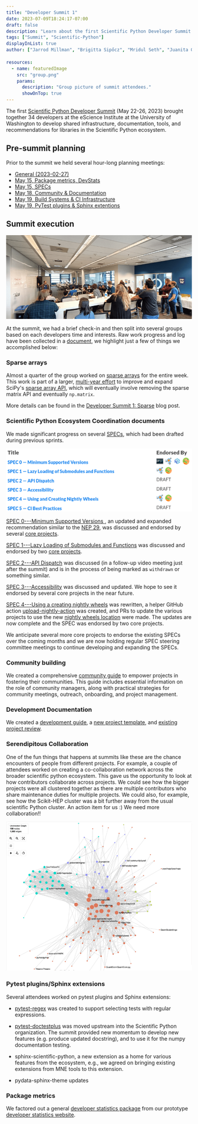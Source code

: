 ```yaml
---
title: "Developer Summit 1"
date: 2023-07-09T18:24:17-07:00
draft: false
description: "Learn about the first Scientific Python Developer Summit."
tags: ["Summit", "Scientific-Python"]
displayInList: true
author: ["Jarrod Millman", "Brigitta Sipőcz", "Mridul Seth", "Juanita Gómez"]

resources:
  - name: featuredImage
    src: "group.png"
    params:
      description: "Group picture of summit attendees."
      showOnTop: true
---
```


The first [Scientific Python Developer Summit](https://scientific-python.org/summits/developer/2023/) (May 22-26, 2023) brought together 34 developers at the eScience Institute at the University of Washington to develop shared infrastructure, documentation, tools, and recommendations for libraries in the Scientific Python ecosystem.

## Pre-summit planning

Prior to the summit we held several hour-long planning meetings:

- [General (2023-02-27)](https://scientific-python.org/summits/developer/2023/general-planning/)
- [May 15, Package metrics, DevStats](https://hackmd.io/UNwG2BjJSxOUJ0M1iWI-nQ)
- [May 15, SPECs](https://hackmd.io/MmbP4VTATyG129_U56xdJQ)
- [May 18, Community & Documentation](https://hackmd.io/YL5DNtsaSsS-1ZU3Pxkrxg)
- [May 19, Build Systems & CI Infrastructure](https://hackmd.io/0M1Yh7KwTnaXSsU14BiyQw)
- [May 19, PyTest plugins & Sphinx extentions](https://hackmd.io/JL5slkxORA-q7VRN79v1sA)

## Summit execution

![Morning group check-in](checkin.png)

At the summit, we had a brief check-in and then split into several groups based on each developers time and interests. Raw work progress and log have been collected in a [document](https://hackmd.io/iEtdfbxfSbGwOAJTXmqyIQ?both), we highlight just a few of things we accomplished below:

### Sparse arrays

Almost a quarter of the group worked on [sparse arrays](https://scientific-python.org/summits/sparse/) for the entire week.
This work is part of a larger, [multi-year effort](https://scientific-python.org/grants/sparse_arrays/) to improve and expand SciPy's
[sparse array API](https://github.com/scipy/scipy/pull/14822), which will eventually
involve removing the sparse matrix API and eventually `np.matrix`.

More details can be found in the [Developer Summit 1: Sparse](https://blog.scientific-python.org/scientific-python/dev-summit-1-sparse/) blog post.

### Scientific Python Ecosystem Coordination documents

We made significant progress on several [SPECs](https://scientific-python.org/specs/), which had been drafted during previous sprints.

![Snapshot of the current SPECs and their endorsements](specs.png)

[SPEC 0---Minimum Supported Versions ](https://scientific-python.org/specs/spec-0000), an updated and expanded recommendation similar to
the [NEP 29](https://numpy.org/neps/nep-0029-deprecation_policy.html), was discussed and endorsed by several
[core projects](https://scientific-python.org/specs/core-projects/).

[SPEC 1---Lazy Loading of Submodules and Functions](https://scientific-python.org/specs/spec-0001/) was discussed and endorsed by
two [core projects](https://scientific-python.org/specs/core-projects/).

[SPEC 2---API Dispatch](https://scientific-python.org/specs/spec-0002/) was discussed (in a follow-up video meeting just after the summit)
and is in the process of being marked as `withdrawn` or something similar.

[SPEC 3---Accessibility](https://scientific-python.org/specs/spec-0003/) was discussed and updated. We hope to see it endorsed by
several core projects in the near future.

[SPEC 4---Using a creating nightly wheels](https://scientific-python.org/specs/spec-0004/) was rewritten, a helper GitHub action
[upload-nightly-action](https://github.com/scientific-python/upload-nightly-action) was created, and PRs to update the various
projects to use the new [nightly wheels location](https://anaconda.org/scientific-python-nightly-wheels/) were made. The updates
are now complete and the SPEC was endorsed by two core projects.

We anticipate several more core projects to endorse the existing SPECs over the coming months and we are now holding regular
SPEC steering committee meetings to continue developing and expanding the SPECs.

### Community building

We created a comprehensive [community guide](https://learn.scientific-python.org/community/) to empower projects in fostering their communities. This guide includes essential information on the role of community managers, along with practical strategies for community meetings, outreach, onboarding, and project management.

### Development Documentation

We created a [development guide](https://learn.scientific-python.org/development/),
a [new project template](https://github.com/scientific-python/cookie),
and [existing project review](https://learn.scientific-python.org/development/guides/repo-review/).

### Serendipitous Collaboration

One of the fun things that happens at summits like these are the chance encounters of people from different projects.
For example, a couple of attendees worked on creating a co-collaboration network across the broader scientific python ecosystem.
This gave us the opportunity to look at how contributors collaborate across projects.
We could see how the bigger projects were all clustered together as there are multiple contributors who share maintenance duties for multiple projects.
We could also, for example, see how the Scikit-HEP cluster was a bit further away from the usual scientific Python cluster.
An action item for us :) We need more collaboration!!

![Visualization of co-collaboration network](collab.png)

### Pytest plugins/Sphinx extensions

Several attendees worked on pytest plugins and Sphinx extensions:

- [pytest-regex](https://github.com/tylerjereddy/pytest-regex) was created to support selecting tests with regular expressions.

- [pytest-doctestplus](https://github.com/scientific-python/pytest-doctestplus) was moved upstream into the Scientific Python organization.
  The summit provided new momentum to develop new features (e.g. produce updated docstring), and to use it for the numpy documentation testing.

- sphinx-scientific-python, a new extension as a home for various features from the ecosystem, e.g.,
  we agreed on bringing existing extensions from MNE tools to this extension.

- pydata-sphinx-theme updates

<!--

### SciPy release management progress

-->

<!--

### Lecture notes
-->

### Package metrics

We factored out a general [developer statistics package](https://github.com/scientific-python/devstats)
from our prototype [developer statistics website](https://devstats.scientific-python.org/).

<!--

## Post-summit implementation

We are still in the process of
-->
